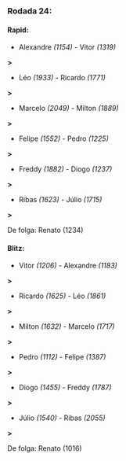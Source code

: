 ### Rodada 24:

#### Rapid:

* Alexandre *(1154)*     -     Vitor *(1319)*

 **>** 
* Léo *(1933)*     -     Ricardo *(1771)*

 **>** 
* Marcelo *(2049)*     -     Milton *(1889)*

 **>** 
* Felipe *(1552)*     -     Pedro *(1225)*

 **>** 
* Freddy *(1882)*     -     Diogo *(1237)*

 **>** 
* Ribas *(1623)*     -     Júlio *(1715)*

 **>** 

De folga: Renato (1234)

#### Blitz:

* Vitor *(1206)*     -     Alexandre *(1183)*

 **>** 
* Ricardo *(1625)*     -     Léo *(1861)*

 **>** 
* Milton *(1632)*     -     Marcelo *(1717)*

 **>** 
* Pedro *(1112)*     -     Felipe *(1387)*

 **>** 
* Diogo *(1455)*     -     Freddy *(1787)*

 **>** 
* Júlio *(1540)*     -     Ribas *(2055)*

 **>** 

De folga: Renato (1016)

